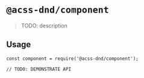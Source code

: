 # `@acss-dnd/component`

> TODO: description

## Usage

```
const component = require('@acss-dnd/component');

// TODO: DEMONSTRATE API
```
